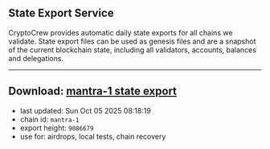 ## State Export Service
CryptoCrew provides automatic daily state exports for all chains we validate. State export files can be used as genesis files and are a snapshot of the current blockchain state, including all validators, accounts, balances and delegations.

---
**Download: [mantra-1 state export](https://dl-eu2.ccvalidators.com/SERVICE/mantrachain/mantra-1_export_9086679.json)**
---

- last updated: Sun Oct 05 2025 08:18:19
- chain id: `mantra-1`
- export height: `9086679`
- use for: airdrops, local tests, chain recovery
